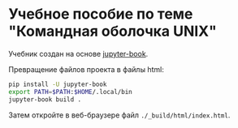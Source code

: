 # Учебное пособие по теме "Командная оболочка UNIX"

Учебник создан на основе [jupyter-book](https://jupyterbook.org/intro.html).

Превращение файлов проекта в файлы html:

```bash
pip install -U jupyter-book
export PATH=$PATH:$HOME/.local/bin
jupyter-book build .
```

Затем откройте в веб-браузере файл `./_build/html/index.html`.

